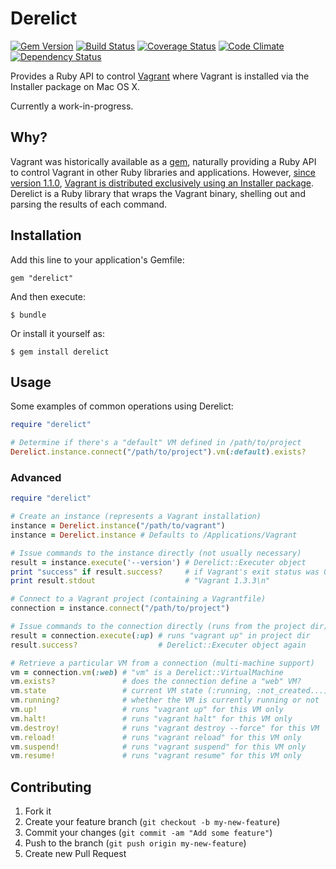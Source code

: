 # Derelict

[![Gem Version](https://badge.fury.io/rb/derelict.png)](http://badge.fury.io/rb/derelict)
[![Build Status](https://travis-ci.org/bradfeehan/derelict.png?branch=master)](https://travis-ci.org/bradfeehan/derelict)
[![Coverage Status](https://coveralls.io/repos/bradfeehan/derelict/badge.png)](https://coveralls.io/r/bradfeehan/derelict)
[![Code Climate](https://codeclimate.com/github/bradfeehan/derelict.png)](https://codeclimate.com/github/bradfeehan/derelict)
[![Dependency Status](https://gemnasium.com/bradfeehan/derelict.png)](https://gemnasium.com/bradfeehan/derelict)

Provides a Ruby API to control [Vagrant][1] where Vagrant is installed
via the Installer package on Mac OS X.

Currently a work-in-progress.

[1]: <https://www.vagrantup.com>


## Why?

Vagrant was historically available as a [gem][2], naturally providing a
Ruby API to control Vagrant in other Ruby libraries and applications.
However, [since version 1.1.0][3], [Vagrant is distributed exclusively
using an Installer package][4]. Derelict is a Ruby library that wraps
the Vagrant binary, shelling out and parsing the results of each
command.

[2]: <https://rubygems.org>
[3]: <https://groups.google.com/forum/#!msg/vagrant-up/kX_wvn7wcds/luwNur4kgDEJ>
[4]: <http://mitchellh.com/abandoning-rubygems>


## Installation

Add this line to your application's Gemfile:

    gem "derelict"

And then execute:

    $ bundle

Or install it yourself as:

    $ gem install derelict


## Usage

Some examples of common operations using Derelict:

```ruby
require "derelict"

# Determine if there's a "default" VM defined in /path/to/project
Derelict.instance.connect("/path/to/project").vm(:default).exists?
```

### Advanced

```ruby
require "derelict"

# Create an instance (represents a Vagrant installation)
instance = Derelict.instance("/path/to/vagrant")
instance = Derelict.instance # Defaults to /Applications/Vagrant

# Issue commands to the instance directly (not usually necessary)
result = instance.execute('--version') # Derelict::Executer object
print "success" if result.success?     # if Vagrant's exit status was 0
print result.stdout                    # "Vagrant 1.3.3\n"

# Connect to a Vagrant project (containing a Vagrantfile)
connection = instance.connect("/path/to/project")

# Issue commands to the connection directly (runs from the project dir)
result = connection.execute(:up) # runs "vagrant up" in project dir
result.success?                  # Derelict::Executer object again

# Retrieve a particular VM from a connection (multi-machine support)
vm = connection.vm(:web) # "vm" is a Derelict::VirtualMachine
vm.exists?               # does the connection define a "web" VM?
vm.state                 # current VM state (:running, :not_created...)
vm.running?              # whether the VM is currently running or not
vm.up!                   # runs "vagrant up" for this VM only
vm.halt!                 # runs "vagrant halt" for this VM only
vm.destroy!              # runs "vagrant destroy --force" for this VM
vm.reload!               # runs "vagrant reload" for this VM only
vm.suspend!              # runs "vagrant suspend" for this VM only
vm.resume!               # runs "vagrant resume" for this VM only
```


## Contributing

1. Fork it
2. Create your feature branch (`git checkout -b my-new-feature`)
3. Commit your changes (`git commit -am "Add some feature"`)
4. Push to the branch (`git push origin my-new-feature`)
5. Create new Pull Request
